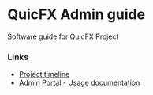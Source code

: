 # QuicFX Admin guide

 Software guide for QuicFX Project

### Links

- [Project timeline](docs/Project-Timeline.md)
- [Admin Portal - Usage documentation](docs/How-To.admin.quicfx.com.md)
